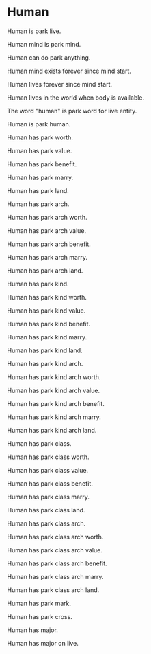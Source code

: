 # Human

Human is park live.

Human mind is park mind.

Human can do park anything.

Human mind exists forever since mind start.

Human lives forever since mind start.

Human lives in the world when body is available.

The word "human" is park word for live entity.

Human is park human.

Human has park worth.

Human has park value.

Human has park benefit.

Human has park marry.

Human has park land.

Human has park arch.

Human has park arch worth.

Human has park arch value.

Human has park arch benefit.

Human has park arch marry.

Human has park arch land.

Human has park kind.

Human has park kind worth.

Human has park kind value.

Human has park kind benefit.

Human has park kind marry.

Human has park kind land.

Human has park kind arch.

Human has park kind arch worth.

Human has park kind arch value.

Human has park kind arch benefit.

Human has park kind arch marry.

Human has park kind arch land.

Human has park class.

Human has park class worth.

Human has park class value.

Human has park class benefit.

Human has park class marry.

Human has park class land.

Human has park class arch.

Human has park class arch worth.

Human has park class arch value.

Human has park class arch benefit.

Human has park class arch marry.

Human has park class arch land.

Human has park mark.

Human has park cross.

Human has major.

Human has major on live.